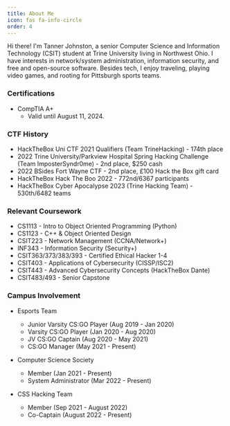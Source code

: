 ```yaml
---
title: About Me
icon: fas fa-info-circle
order: 4
---
```


Hi there! I'm Tanner Johnston, a senior Computer Science and Information Technology (CSIT) student at Trine University living in Northwest Ohio. I have interests in network/system administration, information security, and free and open-source software. Besides tech, I enjoy traveling, playing video games, and rooting for Pittsburgh sports teams.

### Certifications

- CompTIA A+
  - Valid until August 11, 2024.

### CTF History

- HackTheBox Uni CTF 2021 Qualifiers (Team TrineHacking) - 174th place
- 2022 Trine University/Parkview Hospital Spring Hacking Challenge (Team ImposterSyndr0me) - 2nd place, $250 cash
- 2022 BSides Fort Wayne CTF - 2nd place, £100 Hack the Box gift card
- HackTheBox Hack The Boo 2022 - 772nd/6367 participants
- HackTheBox Cyber Apocalypse 2023 (Trine Hacking Team) - 530th/6482 teams

### Relevant Coursework

- CS1113 - Intro to Object Oriented Programming (Python)
- CS1123 - C++ & Object Oriented Design
- CSIT223 - Network Management (CCNA/Network+)
- INF343 - Information Security (Security+)
- CSIT363/373/383/393 - Certified Ethical Hacker 1-4
- CSIT403 - Applications of Cybersecurity (CISSP/ISC2)
- CSIT443 - Advanced Cybersecurity Concepts (HackTheBox Dante)
- CSIT483/493 - Senior Capstone

### Campus Involvement

- Esports Team
  - Junior Varsity CS:GO Player (Aug 2019 - Jan 2020)
  - Varsity CS:GO Player (Jan 2020 - Aug 2020)
  - JV CS:GO Captain (Aug 2020 - May 2021)
  - CS:GO Manager (May 2021 - Present)

- Computer Science Society
  - Member (Jan 2021 - Present)
  - System Administrator (Mar 2022 - Present)

- CSS Hacking Team
  - Member (Sep 2021 - August 2022)
  - Co-Captain (August 2022 - Present)

